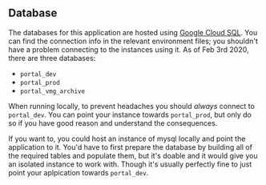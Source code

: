 ## Database

The databases for this application are hosted using [Google Cloud SQL](https://cloud.google.com/sql/). You can find the connection info in the relevant environment files; you shouldn't have a problem connecting to the instances using it. As of Feb 3rd 2020, there are three databases:

- `portal_dev`
- `portal_prod`
- `portal_vmg_archive`

When running locally, to prevent headaches you should _always_ connect to `portal_dev`. You can point your instance towards `portal_prod`, but only do so if you have good reason and understand the consequences.

If you want to, you could host an instance of mysql locally and point the application to it. You'd have to first prepare the database by building all of the required tables and populate them, but it's doable and it would give you an isolated instance to work with. Though it's usually perfectly fine to just point your aplpication towards `portal_dev`.
